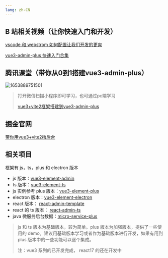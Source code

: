 ```yaml
---
lang: zh-CN
---
```


## B 站相关视频（让你快速入门和开发）

[vscode 和 webstrom 如何配置让我们开发的更爽](https://www.bilibili.com/video/BV1TT4y197g1/)

[vue3-admin-plus 快速入门合集](https://www.bilibili.com/video/BV1c34y1k7WR/)

## 腾讯课堂（带你从0到1搭建vue3-admin-plus）

![1653889751501](https://github.jzfai.top/file/vap-assets/1653889751501.png)

>打开微信扫描小程序即可学习，也可通过pc端学习
>
>[vue3+vite2框架搭建到vue3-admin-plus](https://ke.qq.com/webcourse/index.html#course_id=5420413&term_id=105603649&taid=13539884406060413&type=1024&vid=387702301155784519)

## 掘金官网
[带你用vue3+vite2撸后台](https://juejin.cn/post/7036302298435289095)

## 相关项目

框架有 js，ts，plus 和 electron 版本

- js 版本：[vue3-element-admin](https://github.com/jzfai/vue3-admin-template.git)
- ts 版本：[vue3-element-ts](https://github.com/jzfai/vue3-admin-ts.git)
- js 实例参考 plus 版本：[vue3-element-plus](https://github.com/jzfai/vue3-admin-plus.git)
- electron 版本：[vue3-element-electron](https://github.com/jzfai/vue3-admin-electron.git)
- react 版本： [react-admin-template](https://github.com/jzfai/react-admin-template.git)
- react 的 ts 版本： [react-admin-ts](https://github.com/jzfai/react-admin-ts.git)
- java 微服务后台数据：[micro-service-plus](https://github.com/jzfai/micro-service-plus)

> js 和 ts 版本为基础版本，较为简单。plus 版本为加强版本，提供了一些使用的 demo。建议用基础版本学习或者作为基础版本进行开发，如果有用到 plus 版本中的一些功能可以逐个集成。
>
> 注：vue3 系列的已开发完成， react17 的还在开发中


